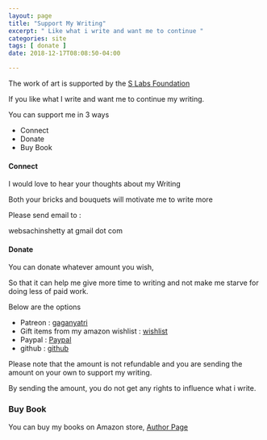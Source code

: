 ```yaml
---
layout: page
title: "Support My Writing"
excerpt: " Like what i write and want me to continue "
categories: site
tags: [ donate ]
date: 2018-12-17T08:08:50-04:00

---
```


The work of art is supported by the [S Labs Foundation](https://slabstech.github.io/art/)

If you like what I write and want me to continue my writing.

You can support me in 3 ways

- Connect
- Donate
- Buy Book

#### Connect

I would love to hear your thoughts about my Writing

Both your bricks and bouquets will motivate me to write more

Please send email to :

websachinshetty at gmail dot com

#### Donate

You can donate whatever amount you wish,

So that it can help me give more time to writing and not make me starve for doing less of paid work.

Below are the options
- Patreon :  [gaganyatri](https://www.patreon.com/gaganyatri)
- Gift items from my amazon wishlist : [wishlist](https://www.amazon.in/hz/wishlist/dl/invite/h5ET1qg)
- Paypal : [Paypal](https://paypal.me/gaganyatri)
- github : [github](https://github.com/sponsors/sachinsshetty)

Please note that the amount is not refundable and you are sending the amount on
your own to support my writing.

By sending the amount, you do not get any rights to influence what i write.

### Buy Book

You can buy my books on Amazon store, [Author Page](https://amazon.com/author/sachinshetty)
